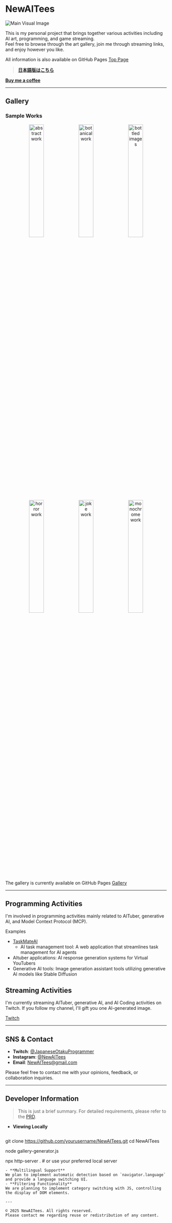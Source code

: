 # NewAITees

![Main Visual Image](./assets/images/247-958349849-0-12.png)

This is my personal project that brings together various activities including AI art, programming, and game streaming.  
Feel free to browse through the art gallery, join me through streaming links, and enjoy however you like.

All information is also available on GitHub Pages
[Top Page](https://newaitees.github.io/NewAITees/)

> **[日本語版はこちら](README.md)**

**[Buy me a coffee](https://www.paypal.com/ncp/payment/DL5N46C4CBFKY)**


---

## Gallery

### Sample Works
<div align="center">
  <img src="./assets/gallery/abstract_image/1-349826620-1-2-12-pyramid foodvisor and abstract and gradient.png" alt="abstract work" width="30%" />
  <img src="./assets/gallery/botanical/15-652812947-4-12.png" alt="botanical work" width="30%" />
  <img src="./assets/gallery/bottled_image/27-78418751-3-16.png" alt="bottled images" width="30%" />
  <img src="./assets/gallery/horror/25-1281319717-3-8.png" alt="horror work" width="30%" />
  <img src="./assets/gallery/joke/1-2122497130-2-8.png" alt="joke work" width="30%" />
  <img src="./assets/gallery/monochrome/0-1420753085-45-8-12-nosferatu and warewolf.png" alt="monochrome work" width="30%" />
</div>

The gallery is currently available on GitHub Pages
[Gallery](https://newaitees.github.io/NewAITees/gallery.html)

---

## Programming Activities
I'm involved in programming activities mainly related to AITuber, generative AI, and Model Context Protocol (MCP).

Examples
- [TaskMateAI](https://github.com/NewAITees/TaskMateAI)
    - AI task management tool: A web application that streamlines task management for AI agents
- AItuber applications: AI response generation systems for Virtual YouTubers
- Generative AI tools: Image generation assistant tools utilizing generative AI models like Stable Diffusion

## Streaming Activities
I'm currently streaming AITuber, generative AI, and AI Coding activities on Twitch.
If you follow my channel, I'll gift you one AI-generated image.

[Twitch](https://twitch.tv/japaneseotakuprogrammer)

---

## SNS & Contact

- **Twitch**: [@JapaneseOtakuProgrammer](https://www.twitch.tv/japaneseotakuprogrammer)  
- **Instagram**: [@NewAITees](https://www.instagram.com/new_ai_tees/)  
- **Email**: NewAITees@gmail.com  

Please feel free to contact me with your opinions, feedback, or collaboration inquiries.

---

## Developer Information

> This is just a brief summary. For detailed requirements, please refer to the [PRD](./docs/PRD.md).

- **Viewing Locally**  
  ```bash
git clone https://github.com/yourusername/NewAITees.git
cd NewAITees

node gallery-generator.js

npx http-server . # or use your preferred local server
  ```
- **Multilingual Support**  
  We plan to implement automatic detection based on `navigator.language` and provide a language switching UI.  
- **Filtering Functionality**  
  We are planning to implement category switching with JS, controlling the display of DOM elements.

---

© 2025 NewAITees. All rights reserved.  
Please contact me regarding reuse or redistribution of any content.
